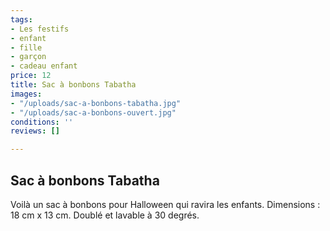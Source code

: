 ```yaml
---
tags:
- Les festifs
- enfant
- fille
- garçon
- cadeau enfant
price: 12
title: Sac à bonbons Tabatha
images:
- "/uploads/sac-a-bonbons-tabatha.jpg"
- "/uploads/sac-a-bonbons-ouvert.jpg"
conditions: ''
reviews: []

---
```

## Sac à bonbons Tabatha

Voilà un sac à bonbons pour Halloween qui ravira les enfants. Dimensions : 18 cm x 13 cm. Doublé et lavable à 30 degrés.